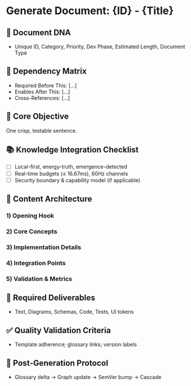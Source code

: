 # Generate Document: {ID} - {Title}

## 🧬 Document DNA
- Unique ID, Category, Priority, Dev Phase, Estimated Length, Document Type

## 🔗 Dependency Matrix
- Required Before This: [...]
- Enables After This: [...]
- Cross-References: [...]

## 🎯 Core Objective
One crisp, testable sentence.

## 📚 Knowledge Integration Checklist
- [ ] Local-first, energy-truth, emergence-detected
- [ ] Real-time budgets (≤ 16.67ms), 60Hz channels
- [ ] Security boundary & capability model (if applicable)

## 📝 Content Architecture
### 1) Opening Hook
### 2) Core Concepts
### 3) Implementation Details
### 4) Integration Points
### 5) Validation & Metrics

## 🎨 Required Deliverables
- Text, Diagrams, Schemas, Code, Tests, UI tokens

## ✅ Quality Validation Criteria
- Template adherence; glossary links; version labels

## 🔄 Post-Generation Protocol
- Glossary delta → Graph update → SemVer bump → Cascade
